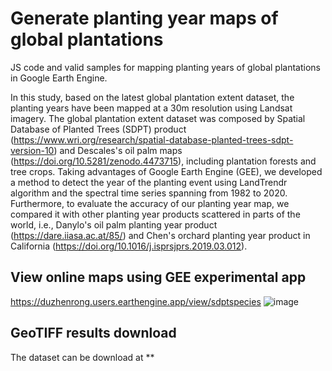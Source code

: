 # Generate planting year maps of global plantations
JS code and valid samples for mapping planting years of global plantations in Google Earth Engine.

In this study, based on the latest global plantation extent dataset, the planting years have been mapped at a 30m resolution using Landsat imagery. The global plantation extent dataset was composed by Spatial Database of Planted Trees (SDPT) product (https://www.wri.org/research/spatial-database-planted-trees-sdpt-version-10) and Descales's oil palm maps (https://doi.org/10.5281/zenodo.4473715), including plantation forests and tree crops. Taking advantages of Google Earth Engine (GEE), we developed a method to detect the year of the planting event using LandTrendr algorithm and the spectral time series spanning from 1982 to 2020. Furthermore, to evaluate the accuracy of our planting year map, we compared it with other planting year products scattered in parts of the world, i.e., Danylo's oil palm planting year product (https://dare.iiasa.ac.at/85/) and Chen's orchard planting year product in California (https://doi.org/10.1016/j.isprsjprs.2019.03.012).

## View online maps using GEE experimental app
https://duzhenrong.users.earthengine.app/view/sdptspecies
![image](https://user-images.githubusercontent.com/24910927/118391895-2eec6e00-b669-11eb-9161-3035d785bf6d.png)

## GeoTIFF results download
The dataset can be download at **
